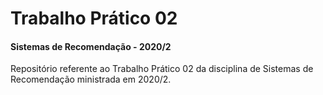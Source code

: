 # Trabalho Prático 02
#### Sistemas de Recomendação - 2020/2

Repositório referente ao Trabalho Prático 02 da disciplina de Sistemas de Recomendação ministrada em 2020/2.
